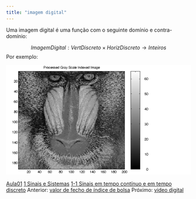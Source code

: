 ```yaml
---
title: "imagem digital"
---
```



Uma imagem digital é uma função com o seguinte domínio e contra-domínio:

$$ ImagemDigital: VertDiscreto \times HorizDiscreto \rightarrow Inteiros $$
Por exemplo:

![](attachments/baboong.gif)

[Aula01](../Aula01.md)
[1 Sinais e Sistemas](topicos/1%20Sinais%20e%20Sistemas.md)
[1-1 Sinais em tempo contínuo e em tempo discreto](topicos/1-1%20Sinais%20em%20tempo%20contínuo%20e%20em%20tempo%20discreto.md)
Anterior: [valor de fecho de índice de bolsa](valor%20de%20fecho%20de%20índice%20de%20bolsa.md)
Próximo: [video digital](video%20digital.md)
